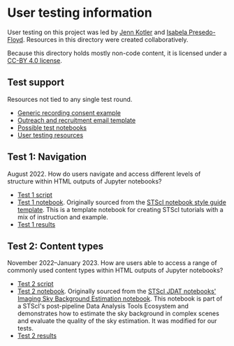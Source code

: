 # User testing information

User testing on this project was led by [Jenn Kotler](https://github.com/Jenneh) and [Isabela Presedo-Floyd](https://github.com/isabela-pf). Resources in this directory were created collaboratively.

Because this directory holds mostly non-code content, it is licensed under a [CC-BY 4.0 license](LICENSE).

## Test support

Resources not tied to any single test round.

- [Generic recording consent example](0-support/generic-recording-consent.md)
- [Outreach and recruitment email template](0-support/outreach-email-template.md)
- [Possible test notebooks](0-support/possible-test-notebooks.md)
- [User testing resources](0-support/user-testing-resources.md)

## Test 1: Navigation

August 2022. How do users navigate and access different levels of structure within HTML outputs of Jupyter notebooks?

- [Test 1 script](1-navigation/test-script.md)
- [Test 1 notebook](1-navigation/stsci_example_notebook.ipynb). Originally sourced from the [STScI notebook style guide template](https://github.com/spacetelescope/style-guides/blob/master/templates/example_notebook.ipynb). This is a template notebook for creating STScI tutorials with a mix of instruction and example.
- [Test 1 results](1-navigation/results.md)

## Test 2: Content types

November 2022–January 2023. How are users able to access a range of commonly used content types within HTML outputs of Jupyter notebooks?

- [Test 2 script](2-content/Test-script.md)
- [Test 2 notebook](2-content/Imaging_Sky_Background_Estimation.ipynb). Originally sourced from the [STScI JDAT notebooks' Imaging Sky Background Estimation notebook](https://github.com/spacetelescope/jdat_notebooks/blob/main/notebooks/background_estimation_imaging/Imaging_Sky_Background_Estimation.ipynb). This notebook is part of a STScI's post-pipeline Data Analysis Tools Ecosystem and demonstrates how to estimate the sky background in complex scenes and evaluate the quality of the sky estimation. It was modified for our tests.
- [Test 2 results](2-content/results.md)